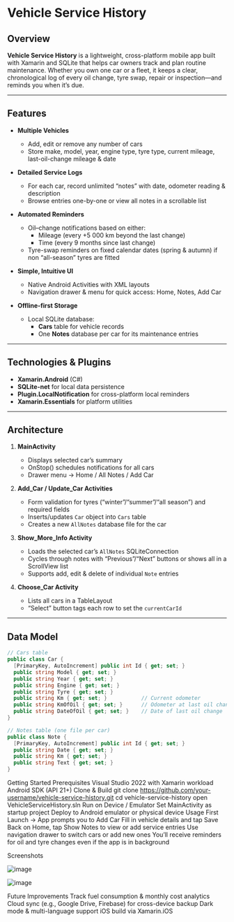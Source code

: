 # Vehicle Service History

## Overview  
**Vehicle Service History** is a lightweight, cross-platform mobile app built with Xamarin and SQLite that helps car owners track and plan routine maintenance. Whether you own one car or a fleet, it keeps a clear, chronological log of every oil change, tyre swap, repair or inspection—and reminds you when it’s due.

---

## Features

- **Multiple Vehicles**  
  - Add, edit or remove any number of cars  
  - Store make, model, year, engine type, tyre type, current mileage, last-oil-change mileage & date  

- **Detailed Service Logs**  
  - For each car, record unlimited “notes” with date, odometer reading & description  
  - Browse entries one-by-one or view all notes in a scrollable list  

- **Automated Reminders**  
  - Oil–change notifications based on either:  
    - Mileage (every +5 000 km beyond the last change)  
    - Time (every 9 months since last change)  
  - Tyre-swap reminders on fixed calendar dates (spring & autumn) if non “all-season” tyres are fitted  

- **Simple, Intuitive UI**  
  - Native Android Activities with XML layouts  
  - Navigation drawer & menu for quick access: Home, Notes, Add Car  

- **Offline-first Storage**  
  - Local SQLite database:  
    - **Cars** table for vehicle records  
    - One **Notes** database per car for its maintenance entries  

---

## Technologies & Plugins

- **Xamarin.Android** (C#)  
- **SQLite-net** for local data persistence  
- **Plugin.LocalNotification** for cross-platform local reminders  
- **Xamarin.Essentials** for platform utilities  

---

## Architecture

1. **MainActivity**  
   - Displays selected car’s summary  
   - OnStop() schedules notifications for all cars  
   - Drawer menu → Home / All Notes / Add Car

2. **Add_Car / Update_Car Activities**  
   - Form validation for tyres (“winter”/“summer”/“all season”) and required fields  
   - Inserts/updates `Car` object into `Cars` table  
   - Creates a new `AllNotes` database file for the car

3. **Show_More_Info Activity**  
   - Loads the selected car’s `AllNotes` SQLiteConnection  
   - Cycles through notes with “Previous”/“Next” buttons or shows all in a ScrollView list  
   - Supports add, edit & delete of individual `Note` entries

4. **Choose_Car Activity**  
   - Lists all cars in a TableLayout  
   - “Select” button tags each row to set the `currentCarId`  

---

## Data Model

```csharp
// Cars table
public class Car {
  [PrimaryKey, AutoIncrement] public int Id { get; set; }
  public string Model { get; set; }
  public string Year { get; set; }
  public string Engine { get; set; }
  public string Tyre { get; set; }
  public string Km { get; set; }           // Current odometer
  public string KmOfOil { get; set; }      // Odometer at last oil change
  public string DateOfOil { get; set; }    // Date of last oil change
}

// Notes table (one file per car)
public class Note {
  [PrimaryKey, AutoIncrement] public int Id { get; set; }
  public string Date { get; set; }
  public string Km { get; set; }
  public string Text { get; set; }
}
```
Getting Started
    Prerequisites
        Visual Studio 2022 with Xamarin workload
        Android SDK (API 21+)
    Clone & Build
    git clone https://github.com/your-username/vehicle-service-history.git
    cd vehicle-service-history
    open VehicleServiceHistory.sln
    Run on Device / Emulator
        Set MainActivity as startup project
        Deploy to Android emulator or physical device
Usage
    First Launch → App prompts you to Add Car
    Fill in vehicle details and tap Save
    Back on Home, tap Show Notes to view or add service entries
    Use navigation drawer to switch cars or add new ones
    You’ll receive reminders for oil and tyre changes even if the app is in background

Screenshots


![image](https://github.com/user-attachments/assets/b74ba2de-1ba0-44cd-86ae-af90b864a906)



![image](https://github.com/user-attachments/assets/ae98f969-0aa3-46da-bc5b-04f69d70d13b)


Future Improvements
    Track fuel consumption & monthly cost analytics
    Cloud sync (e.g., Google Drive, Firebase) for cross-device backup
    Dark mode & multi-language support
    iOS build via Xamarin.iOS
